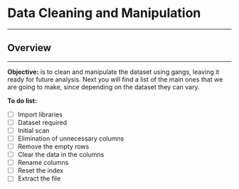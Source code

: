 # Data Cleaning and Manipulation
***
## Overview
***
<div class="alert alert-block alert-info">
<b>Objective:</b> is to clean and manipulate the dataset using gangs, leaving it ready for future analysis. Next you will find a list of the main ones that we are going to make, since depending on the dataset they can vary. </div>

**To do list:**
- [ ] Import libraries
- [ ] Dataset required
- [ ] Initial scan 
- [ ] Elimination of unnecessary columns 
- [ ] Remove the empty rows
- [ ] Clear the data in the columns
- [ ] Rename columns
- [ ] Reset the index
- [ ] Extract the file
